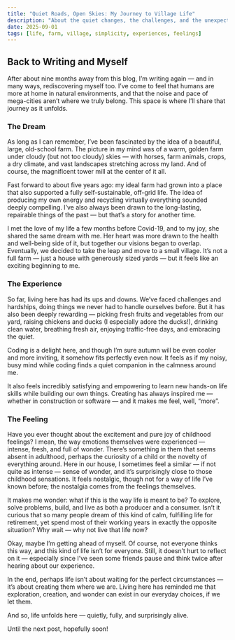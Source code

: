 ```yaml
---
title: "Quiet Roads, Open Skies: My Journey to Village Life"
description: "About the quiet changes, the challenges, and the unexpected beauty I’ve found in this new chapter of life."
date: 2025-09-01
tags: [life, farm, village, simplicity, experiences, feelings]
---
```


## Back to Writing and Myself

After about nine months away from this blog, I’m writing again — and in many ways, rediscovering myself too. I’ve come to feel that humans are more at home in natural environments, and that the noise and pace of mega-cities aren’t where we truly belong. This space is where I’ll share that journey as it unfolds.

### The Dream

As long as I can remember, I’ve been fascinated by the idea of a beautiful, large, old-school farm. The picture in my mind was of a warm, golden farm under cloudy (but not too cloudy) skies — with horses, farm animals, crops, a dry climate, and vast landscapes stretching across my land. And of course, the magnificent tower mill at the center of it all.

Fast forward to about five years ago: my ideal farm had grown into a place that also supported a fully self-sustainable, off-grid life. The idea of producing my own energy and recycling virtually everything sounded deeply compelling. I’ve also always been drawn to the long-lasting, repairable things of the past — but that’s a story for another time.

I met the love of my life a few months before Covid-19, and to my joy, she shared the same dream with me. Her heart was more drawn to the health and well-being side of it, but together our visions began to overlap. Eventually, we decided to take the leap and move to a small village. It’s not a full farm — just a house with generously sized yards — but it feels like an exciting beginning to me.

### The Experience

So far, living here has had its ups and downs. We’ve faced challenges and hardships, doing things we never had to handle ourselves before. But it has also been deeply rewarding — picking fresh fruits and vegetables from our yard, raising chickens and ducks (I especially adore the ducks!), drinking clean water, breathing fresh air, enjoying traffic-free days, and embracing the quiet.

Coding is a delight here, and though I’m sure autumn will be even cooler and more inviting, it somehow fits perfectly even now. It feels as if my noisy, busy mind while coding finds a quiet companion in the calmness around me.

It also feels incredibly satisfying and empowering to learn new hands-on life skills while building our own things. Creating has always inspired me — whether in construction or software — and it makes me feel, well, “more”.

### The Feeling

Have you ever thought about the excitement and pure joy of childhood feelings? I mean, the way emotions themselves were experienced — intense, fresh, and full of wonder. There’s something in them that seems absent in adulthood, perhaps the curiosity of a child or the novelty of everything around. Here in our house, I sometimes feel a similar — if not quite as intense — sense of wonder, and it’s surprisingly close to those childhood sensations. It feels nostalgic, though not for a way of life I’ve known before; the nostalgia comes from the feelings themselves.

It makes me wonder: what if this is the way life is meant to be? To explore, solve problems, build, and live as both a producer and a consumer. Isn’t it curious that so many people dream of this kind of calm, fulfilling life for retirement, yet spend most of their working years in exactly the opposite situation? Why wait — why not live that life now?

Okay, maybe I’m getting ahead of myself. Of course, not everyone thinks this way, and this kind of life isn’t for everyone. Still, it doesn’t hurt to reflect on it — especially since I’ve seen some friends pause and think twice after hearing about our experience.

In the end, perhaps life isn’t about waiting for the perfect circumstances — it’s about creating them where we are. Living here has reminded me that exploration, creation, and wonder can exist in our everyday choices, if we let them.

And so, life unfolds here — quietly, fully, and surprisingly alive.

Until the next post, hopefully soon!